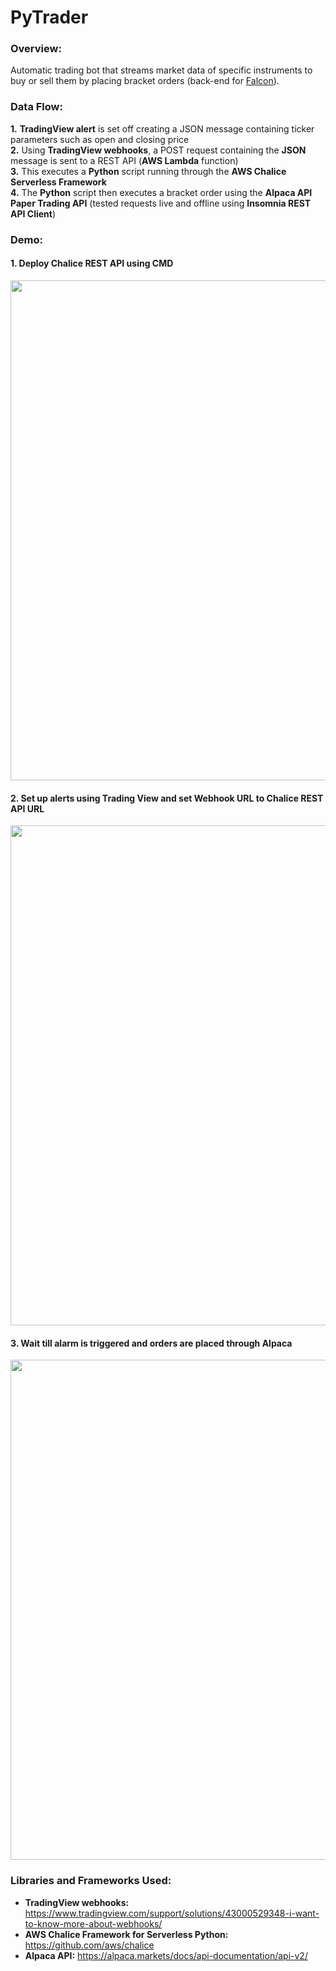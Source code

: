 # PyTrader
### Overview:
Automatic trading bot that streams market data of specific instruments to buy or sell them by placing bracket orders (back-end for <a href="https://github.com/MousaZourob/Falcon">Falcon</a>). 

### Data Flow:
**1.** **TradingView alert** is set off creating a JSON message containing ticker parameters such as open and closing price
<br />
**2.** Using **TradingView webhooks**, a POST request containing the **JSON** message is sent to a REST API (**AWS Lambda** function) 
<br />
**3.** This executes a **Python** script running through the **AWS Chalice Serverless Framework** 
<br />
**4.** The **Python** script then executes a bracket order using the **Alpaca API Paper Trading API** (tested requests live and offline using **Insomnia REST API Client**)

### Demo:
#### 1. Deploy Chalice REST API using CMD
<img src="https://user-images.githubusercontent.com/66835262/89742956-abb04300-da6c-11ea-949a-99d3a8325219.png" width="800px">

<br />

#### 2. Set up alerts using Trading View and set Webhook URL to Chalice REST API URL
<img src="https://user-images.githubusercontent.com/66835262/89742871-bc13ee00-da6b-11ea-9d8c-ee2e4bcfa645.png" width="800px">

<br />

#### 3. Wait till alarm is triggered and orders are placed through Alpaca
<img src="https://user-images.githubusercontent.com/66835262/89742880-d948bc80-da6b-11ea-90c3-58d0c3d9cfc7.png" width="800px">

### Libraries and Frameworks Used: 
* **TradingView webhooks:** https://www.tradingview.com/support/solutions/43000529348-i-want-to-know-more-about-webhooks/
* **AWS Chalice Framework for Serverless Python:** https://github.com/aws/chalice
* **Alpaca API:** https://alpaca.markets/docs/api-documentation/api-v2/
